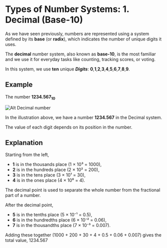 # Types of Number Systems: 1. Decimal (Base-10)

As we have seen previously, numbers are represented using a system defined by its **base** (or **radix**), which indicates the number of unique digits it uses. 

The **decimal** number system, also known as **base-10**, is the most familiar and we use it for everyday tasks like counting, tracking scores, or voting.

In this system, we use **ten** unique **_Digits_**: **0**,**1**,**2**,**3**,**4**,**5**,**6**,**7**,**8**,**9**.

## Example

The number **1234.567<sub>10</sub>**


<!-- **- Example:** The number **1234.567<sub>10</sub>** -->

![Alt Decimal number]( /images/decimal-number.png "Decimal System")

In the illustration above, we have a number **1234.567** in the Decimal system.

The value of each digit depends on its position in the number.

## Explanation

<!-- **- Explanation:**  -->

Starting from the left, 

<div class="steps">

- **1** is in the thousands place (1 × 10³ = 1000),
- **2** is in the hundreds place (2 × 10² = 200), 
- **3** is in the tens place (3 × 10¹ = 30),
- **4** is in the ones place (4 × 10⁰ = 4). 

</div>

The decimal point is used to separate the whole number from the fractional part of a number.

After the decimal point, 

<div class="steps">

- **5** is in the tenths place (5 × 10⁻¹ = 0.5),
- **6** is in the hundredths place (6 × 10⁻² = 0.06),
- **7** is in the thousandths place (7 × 10⁻³ = 0.007).

</div>

Adding these together (1000 + 200 + 30 + 4 + 0.5 + 0.06 + 0.007) gives the total value, 1234.567

